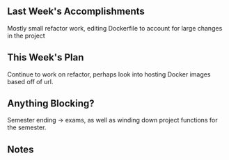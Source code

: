 ## Last Week's Accomplishments

Mostly small refactor work, editing Dockerfile to account for large changes in the project

## This Week's Plan

Continue to work on refactor, perhaps look into hosting Docker images based off of url.

## Anything Blocking?

Semester ending -> exams, as well as winding down project functions for the semester.

## Notes
